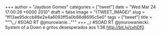 
+++
author = "Jaydson Gomes"
categories = ["tweet"]
date = "Wed Mar 24 17:00:26 +0000 2010"
draft = false
image = "{TWEET_IMAGE}"
slug = "ff13ae95dccb88e2e4a6093ff5a0b88d8695c5e0"
tags = ["tweet"]
title = """&#92;,,/ #SOAD RT @jmurowanie..."""
+++
\,,/ #SOAD RT @jmurowaniecki: System of a Down e gritos desesperados aos 1:36 http://bit.ly/cxhDf0
